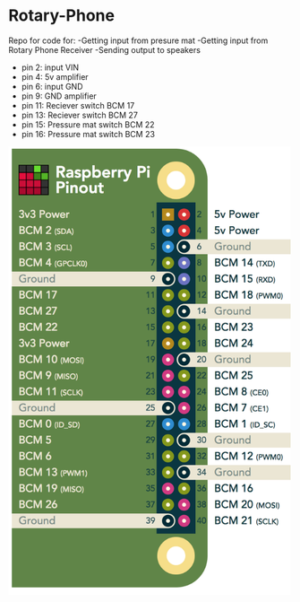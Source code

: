 # Rotary-Phone
Repo for code for:
-Getting input from presure mat
-Getting input from Rotary Phone Receiver
-Sending output to speakers

* pin 2: input VIN
* pin 4: 5v amplifier
* pin 6: input GND
* pin 9: GND amplifier
* pin 11: Reciever switch BCM 17
* pin 13: Reciever switch BCM 27
* pin 15: Pressure mat switch BCM 22
* pin 16: Pressure mat switch BCM 23

![](pinout.png)
